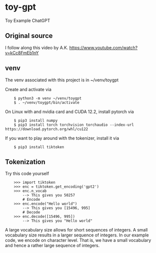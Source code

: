 # toy-gpt
Toy Example ChatGPT

## Original source

I follow along this video by A.K.
https://www.youtube.com/watch?v=kCc8FmEb1nY

## venv

The venv associated with this project
is in ~/venv/toygpt

Create and activate via
```
	$ python3 -m venv ~/venv/toygpt
	$ . ~/venv/toygpt/bin/activate
```

On Linux with and nvidia card and CUDA 12.2, install pytorch via
```
	$ pip3 install numpy
	$ pip3 install torch torchvision torchaudio --index-url https://download.pytorch.org/whl/cu122
```

If you want to play around with the tokenizer, install it via
```
	$ pip3 install tiktoken
```
## Tokenization

Try this code yourself
```
	>>> import tiktoken
	>>> enc = tiktoken.get_encoding('gpt2')
	>>> enc.n_vocab
	    --> This gives you 50257
	    # Encode
	>>> enc.encode("Hello world")
	    --> This gives you [15496, 995]
	    # Decode
	>>> enc.decode([15496, 995])
	    --> This gives you "Hello world"
```

A large vocabulary size allows for short sequences of integers.
A small vocabulary size results in a larger sequence of integers.
In our example code, we encode on character level. That is, we have a small vocabulary
and hence a rather large sequence of integers.


